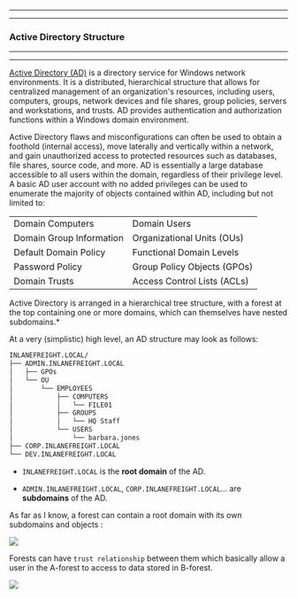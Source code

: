 ----
----
### Active Directory Structure

----
----

[Active Directory (AD)](https://docs.microsoft.com/en-us/windows-server/identity/ad-ds/get-started/virtual-dc/active-directory-domain-services-overview) is a directory service for Windows network environments. It is a distributed, hierarchical structure that allows for centralized management of an organization's resources, including users, computers, groups, network devices and file shares, group policies, servers and workstations, and trusts. AD provides authentication and authorization functions within a Windows domain environment.

Active Directory flaws and misconfigurations can often be used to obtain a foothold (internal access), move laterally and vertically within a network, and gain unauthorized access to protected resources such as databases, file shares, source code, and more. AD is essentially a large database accessible to all users within the domain, regardless of their privilege level. A basic AD user account with no added privileges can be used to enumerate the majority of objects contained within AD, including but not limited to:

|                          |                             |
| ------------------------ | --------------------------- |
| Domain Computers         | Domain Users                |
| Domain Group Information | Organizational Units (OUs)  |
| Default Domain Policy    | Functional Domain Levels    |
| Password Policy          | Group Policy Objects (GPOs) |
| Domain Trusts            | Access Control Lists (ACLs) |

Active Directory is arranged in a hierarchical tree structure, with a forest at the top containing one or more domains, which can themselves have nested subdomains.*

At a very (simplistic) high level, an AD structure may look as follows:

```sh
INLANEFREIGHT.LOCAL/
├── ADMIN.INLANEFREIGHT.LOCAL
│   ├── GPOs
│   └── OU
│       └── EMPLOYEES
│           ├── COMPUTERS
│           │   └── FILE01
│           ├── GROUPS
│           │   └── HQ Staff
│           └── USERS
│               └── barbara.jones
├── CORP.INLANEFREIGHT.LOCAL
└── DEV.INLANEFREIGHT.LOCAL
```

- `INLANEFREIGHT.LOCAL` is the **root domain** of the AD.

- `ADMIN.INLANEFREIGHT.LOCAL`, `CORP.INLANEFREIGHT.LOCAL`... are **subdomains** of the AD.

As far as I know, a forest can contain a root domain with its own subdomains and objects :

<img src="https://academy.hackthebox.com/storage/modules/74/ad_forests.png">

Forests can have `trust relationship` between them which basically allow a user in the A-forest to access to data stored in B-forest.

<img src="https://academy.hackthebox.com/storage/modules/74/ilflog2.png">

